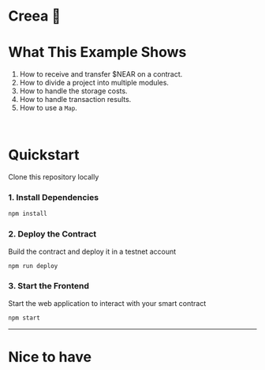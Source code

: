 # Creea 🌱

# What This Example Shows

1. How to receive and transfer $NEAR on a contract.
2. How to divide a project into multiple modules.
3. How to handle the storage costs.
4. How to handle transaction results.
5. How to use a `Map`.

<br />

# Quickstart

Clone this repository locally

### 1. Install Dependencies
```bash
npm install
```

### 2. Deploy the Contract
Build the contract and deploy it in a testnet account
```bash
npm run deploy
```

### 3. Start the Frontend
Start the web application to interact with your smart contract 
```bash
npm start
```

---

# Nice to have